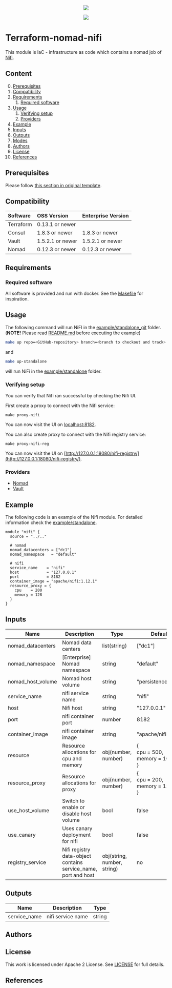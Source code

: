 <!-- markdownlint-disable MD041 -->
<p align="center"><a href="https://github.com/fredrikhgrelland/vagrant-hashistack-template" alt="Built on"><img src="https://img.shields.io/badge/Built%20from%20template-Vagrant--hashistack--template-blue?style=for-the-badge&logo=github"/></a><p align="center"><a href="https://github.com/fredrikhgrelland/vagrant-hashistack" alt="Built on"><img src="https://img.shields.io/badge/Powered%20by%20-Vagrant--hashistack-orange?style=for-the-badge&logo=vagrant"/></a></p></p>


# Terraform-nomad-nifi
This module is IaC - infrastructure as code which contains a nomad job of [Nifi](https://nifi.apache.org/).

## Content
0. [Prerequisites](#prerequisites)
1. [Compatibility](#compatibility)
2. [Requirements](#requirements)
    1. [Required software](#required-software)
3. [Usage](#usage)
   1. [Verifying setup](#verifying-setup)
   2. [Providers](#providers)
4. [Example](#example)
5. [Inputs](#inputs)
6. [Outputs](#outputs)
7. [Modes](#modes)
8. [Authors](#authors)
9. [License](#license)
10. [References](#references)

## Prerequisites
Please follow [this section in original template](https://github.com/fredrikhgrelland/vagrant-hashistack-template#install-prerequisites).

## Compatibility
|Software|OSS Version|Enterprise Version|
|:---|:---|:---|
|Terraform|0.13.1 or newer||
|Consul|1.8.3 or newer|1.8.3 or newer|
|Vault|1.5.2.1 or newer|1.5.2.1 or newer|
|Nomad|0.12.3 or newer|0.12.3 or newer|

## Requirements

### Required software
All software is provided and run with docker.
See the [Makefile](Makefile) for inspiration.

## Usage
The following command will run NiFI in the [example/standalone_git](example/standalone_git) folder. (__NOTE!__ Please read [README.md](example/standalone_git/README.md) before executing the example)
```sh
make up repo=<GitHub-repository> branch=<branch to checkout and track> user=<GitHub username> token=<personal token from GitHub> 
```
and
```sh
make up-standalone
```
will run NiFi in the [example/standalone](example/standalone) folder.

### Verifying setup
You can verify that Nifi ran successful by checking the Nifi UI.

First create a proxy to connect with the Nifi service:
```
make proxy-nifi
```
You can now visit the UI on [localhost:8182](http://localhost:8182).

You can also create proxy to connect with the Nifi registry service:
```
make proxy-nifi-reg
```
You can now visit the UI on [http://127.0.0.1:18080/nifi-registry/](http://127.0.0.1:18080/nifi-registry/).

### Providers
- [Nomad](https://registry.terraform.io/providers/hashicorp/nomad/latest/docs)
- [Vault](https://registry.terraform.io/providers/hashicorp/vault/latest/docs)

## Example
The following code is an example of the Nifi module. For detailed information check the [example/standalone](/example/standalone).
```hcl-terraform
module "nifi" {
  source = "../.."

  # nomad
  nomad_datacenters = ["dc1"]
  nomad_namespace   = "default"

  # nifi
  service_name    = "nifi"
  host            = "127.0.0.1"
  port            = 8182
  container_image = "apache/nifi:1.12.1"
  resource_proxy = {
    cpu    = 200
    memory = 128
  }
}
```

## Inputs
| Name | Description | Type | Default | Required |
|------|-------------|------|---------|:--------:|
| nomad\_datacenters | Nomad data centers | list(string) | ["dc1"] | yes |
| nomad\_namespace | [Enterprise] Nomad namespace | string | "default" | yes |
| nomad\_host\_volume | Nomad host volume | string | "persistence" | no |
| service\_name | nifi service name | string | "nifi" | yes |
| host | Nifi host | string | "127.0.0.1" | yes |
| port | nifi container port | number | 8182 | yes |
| container\_image | nifi container image | string | "apache/nifi:latest" | yes |
| resource | Resource allocations for cpu and memory | obj(number, number)| { <br> cpu = 500, <br> memory = 1024 <br> } | no |
| resource_proxy | Resource allocations for proxy | obj(number, number)| { <br> cpu = 200, <br> memory = 128 <br> } | no |
| use\_host\_volume | Switch to enable or disable host volume | bool | false | no |
| use\_canary | Uses canary deployment for nifi | bool | false | no |
| registry\_service | Nifi registry data-object contains service_name, port and host | obj(string, number, string) | no | no |

## Outputs
| Name | Description | Type |
|------|-------------|------|
| service\_name | nifi service name | string |

## Authors

## License
This work is licensed under Apache 2 License. See [LICENSE](./LICENSE) for full details.

## References
